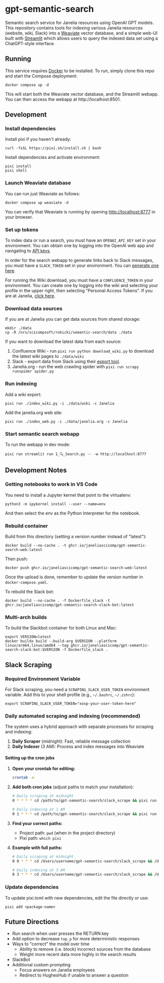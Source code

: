 # gpt-semantic-search

Semantic search service for Janelia resources using OpenAI GPT models. This repository contains tools for indexing various Janelia resources (website, wiki, Slack) into a [Weaviate](https://weaviate.io/) vector database, and a simple web-UI built with [Streamlit](https://streamlit.io/) which allows users to query the indexed data set using a ChatGPT-style interface.

## Running

This service requires [Docker](https://docs.docker.com/get-docker/) to be installed. To run, simply clone this repo and start the Compose deployment:

    docker compose up -d

This will start both the Weaviate vector database, and the Streamlit webapp. You can then access the webapp at http://localhost:8501.

## Development

### Install dependencies

Install pixi if you haven't already:

    curl -fsSL https://pixi.sh/install.sh | bash

Install dependencies and activate environment:

    pixi install
    pixi shell

### Launch Weaviate database

You can run just Weaviate as follows:

    docker compose up weaviate -d

You can verify that Weaviate is running by opening [http://localhost:8777]() in your browser.

### Set up tokens

To index data or run a search, you must have an `OPENAI_API_KEY` set in your environment. You can obtain one by logging into the OpenAI web app and navigating to [API keys](https://platform.openai.com/account/api-keys).

In order for the search webapp to generate links back to Slack messages, you must have a `SLACK_TOKEN` set in your environment. You can [generate one here](https://api.slack.com/tutorials/tracks/getting-a-token).

For running the Wiki download, you must have a `CONFLUENCE_TOKEN` in your environment. You can create one by logging into the wiki and selecting your profile in the upper right, then selecting "Personal Access Tokens". If you are at Janelia, [click here](https://wikis.janelia.org/plugins/personalaccesstokens/usertokens.action).

### Download data sources

If you are at Janelia you can get data sources from shared storage:

    mkdir ./data
    cp -R /nrs/scicompsoft/rokicki/semantic-search/data ./data

If you want to download the latest data from each source:

1. Confluence Wiki - run `pixi run python download_wiki.py` to download the latest wiki pages to `./data/wiki`
2. Slack - export data from Slack using their [export tool](https://slack.com/help/articles/201658943-Export-your-workspace-data).
3. Janelia.org - run the web crawling spider with `pixi run scrapy runspider spider.py`

### Run indexing

Add a wiki export:

    pixi run ./index_wiki.py -i ./data/wiki -c Janelia

Add the janelia.org web site:

    pixi run ./index_web.py -i ./data/janelia.org -c Janelia


### Start semantic search webapp

To run the webapp in dev mode:

    pixi run streamlit run 1_🔍_Search.py -- -w http://localhost:8777
    
## Development Notes

### Getting notebooks to work in VS Code

You need to install a Jupyter kernel that point to the virtualenv:

    python3 -m ipykernel install --user --name=env

And then select the env as the Python Interpreter for the notebook.

### Rebuild container

Build from this directory (setting a version number instead of "latest"):

    docker build --no-cache . -t ghcr.io/janeliascicomp/gpt-semantic-search-web:latest

Then push:

    docker push ghcr.io/janeliascicomp/gpt-semantic-search-web:latest

Once the upload is done, remember to update the version number in `docker-compose.yaml`.

To rebuild the Slack bot:

    docker build --no-cache . -f Dockerfile_slack -t ghcr.io/janeliascicomp/gpt-semantic-search-slack-bot:latest

### Multi-arch builds

To build the Slackbot container for both Linux and Mac:

    export VERSION=latest
    docker buildx build --build-arg $VERSION --platform linux/arm64,linux/amd64 --tag ghcr.io/janeliascicomp/gpt-semantic-search-slack-bot:$VERSION -f Dockerfile_slack .


## Slack Scraping

### Required Environment Variable

For Slack scraping, you need a `SCRAPING_SLACK_USER_TOKEN` environment variable. Add this to your shell profile (e.g., `~/.bashrc`, `~/.zshrc`):

    export SCRAPING_SLACK_USER_TOKEN="xoxp-your-user-token-here"

### Daily automated scraping and indexing (recommended)

The system uses a hybrid approach with separate processes for scraping and indexing:

1. **Daily Scraper** (midnight): Fast, reliable message collection
2. **Daily Indexer** (3 AM): Process and index messages into Weaviate

#### Setting up the cron jobs

1. **Open your crontab for editing:**
   ```bash
   crontab -e
   ```

2. **Add both cron jobs** (adjust paths to match your installation):
   ```bash
   # Daily scraping at midnight
   0 * * * * cd /path/to/gpt-semantic-search/slack_scrape && pixi run python slack_daily_scraper.py >> logs/cron.log 2>&1
   
   # Daily indexing at 1 AM
   0 1 * * * cd /path/to/gpt-semantic-search/slack_scrape && pixi run python slack_daily_indexer.py >> logs/cron.log 2>&1
   ```

3. **Find your correct paths:**
   - Project path: `pwd` (when in the project directory)
   - Pixi path: `which pixi`

4. **Example with full paths:**
   ```bash
   # Daily scraping at midnight
   0 0 * * * cd /Users/username/gpt-semantic-search/slack_scrape && /Users/username/.pixi/bin/pixi run python slack_daily_scraper.py >> logs/cron.log 2>&1
   
   # Daily indexing at 3 AM
   0 3 * * * cd /Users/username/gpt-semantic-search/slack_scrape && /Users/username/.pixi/bin/pixi run python slack_daily_indexer.py >> logs/cron.log 2>&1
   ```
   
### Update dependencies

To update pixi.toml with new dependencies, edit the file directly or use:

    pixi add <package-name>


## Future Directions

* Run search when user presses the RETURN key
* Add option to decrease `top_p` for more deterministic responses
* Ways to "correct" the model over time
    * Ability to remove (i.e. block) incorrect sources from the database
    * Weight more recent data more highly in the search results
* SlackBot
* Additional custom prompting
    * Focus answers on Janelia employees
    * Redirect to HughesHub if unable to answer a question


